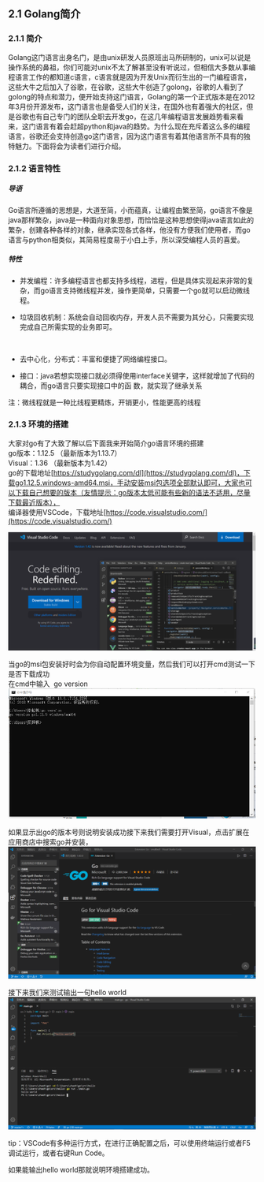 ## 2.1 Golang简介
<a name="aae5b5b0"></a>
### 2.1.1 简介
Golang这门语言出身名门，是由unix研发人员原班出马所研制的，unix可以说是操作系统的鼻祖，你们可能对unix不太了解甚至没有听说过，但相信大多数从事编程语言工作的都知道c语言，c语言就是因为开发Unix而衍生出的一门编程语言，这些大牛之后加入了谷歌，在谷歌，这些大牛创造了golong，谷歌的人看到了golong的特点和潜力，便开始支持这门语言，Golang的第一个正式版本是在2012年3月份开源发布，这门语言也是备受人们的关注，在国外也有着强大的社区，但是谷歌也有自己专门的团队全职去开发go，在这几年编程语言发展趋势看来看来，这门语言有着会赶超python和java的趋势。为什么现在充斥着这么多的编程语言，谷歌还会支持创造go这门语言，因为这门语言有着其他语言所不具有的独特魅力。下面将会为读者们进行介绍。

<a name="404a5974"></a>
### 2.1.2 语言特性
<a name="YIQnX"></a>
##### 导语
Go语言所遵循的思想是，大道至简，小而蕴真，让编程由繁至简，go语言不像是java那样繁杂，java是一种面向对象思想，而恰恰是这种思想使得java语言如此的繁杂，创建各种各样的对象，继承实现各式各样，他没有方便我们使用者，而go语言与python相类似，其简易程度易于小白上手，所以深受编程人员的喜爱。

<a name="cUBFl"></a>
##### 特性

- 并发编程：许多编程语言也都支持多线程，进程，但是具体实现起来非常的复杂，而go语言支持微线程并发，操作更简单，只需要一个go就可以启动微线程。

- 垃圾回收机制：系统会自动回收内存，开发人员不需要为其分心，只需要实现完成自己所需实现的业务即可。

   

- 去中心化，分布式：丰富和便捷了网络编程接口。

- 接口：java若想实现接口就必须得使用interface关键字，这样就增加了代码的耦合，而go语言只要实现接口中的函 数，就实现了继承关系

注：微线程就是一种比线程更精炼，开销更小，性能更高的线程

<a name="465c2186"></a>
### 2.1.3 环境的搭建
大家对go有了大致了解以后下面我来开始简介go语言环境的搭建<br />go版本：1.12.5 （最新版本为1.13.7）<br />Visual：1.36 （最新版本为1.42）<br />go的下载地址[https://studygolang.com/dl](https://studygolang.com/dl)，下载go1.12.5.windows-amd64.msi，手动安装msi包选项全部默认即可，大家也可以下载自己想要的版本（友情提示：go版本太低可能有些新的语法不适用，尽量下载最近版本），<br />编译器使用VSCode，下载地址[https://code.visualstudio.com/](https://code.visualstudio.com/)

![image.png](../img/1581214851075-8dfd3a4d-8b41-4a3a-96a3-af9e125a8a3c.png#align=left&display=inline&height=458&name=image.png&originHeight=915&originWidth=1920&size=500847&status=done&style=none&width=960)

当go的msi包安装好时会为你自动配置环境变量，然后我们可以打开cmd测试一下是否下载成功<br />在cmd中输入  go version<br />
![](../img/1562488643738-7b9607e0-b20e-4493-90ba-1c3232605fa4.png#align=left&display=inline&height=519&name=8RPN%5D7HW3%40P7F%7BBRAD%5B%29~~D.png&originHeight=519&originWidth=990&size=22408&status=done&style=none&width=990)

如果显示出go的版本号则说明安装成功接下来我们需要打开Visual，点击扩展在应用商店中搜索go并安装，<br />![image.png](../img/1581215073344-79bc457f-05a6-4382-9cff-caa1ab3dde33.png#align=left&display=inline&height=511&name=image.png&originHeight=1022&originWidth=1920&size=235472&status=done&style=none&width=960)

接下来我们来测试输出一句hello world<br />![image.png](../img/1581215308881-055498c4-8814-4d9e-b410-f0fca3d5034d.png#align=left&display=inline&height=511&name=image.png&originHeight=1022&originWidth=1920&size=148873&status=done&style=none&width=960)

tip：VSCode有多种运行方式，在进行正确配置之后，可以使用终端运行或者F5调试运行，或者右键Run Code。

如果能输出hello world那就说明环境搭建成功。

<a name="d3aa59bf"></a>